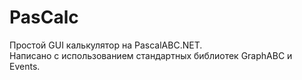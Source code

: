 # PasCalc
Простой GUI калькулятор на PascalABC.NET.\
Написано с использованием стандартных библиотек GraphABC и Events.
